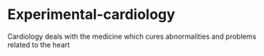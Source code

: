 # Experimental-cardiology
Cardiology deals with the medicine which cures abnormalities and problems related to the heart 
